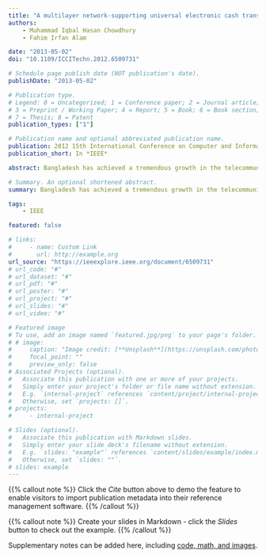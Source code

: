 ```yaml
---
title: "A multilayer network-supporting universal electronic cash transaction framework"
authors:
    - Muhammad Iqbal Hasan Chowdhury
    - Fahim Irfan Alam

date: "2013-05-02"
doi: "10.1109/ICCITechn.2012.6509731"

# Schedule page publish date (NOT publication's date).
publishDate: "2013-05-02"

# Publication type.
# Legend: 0 = Uncategorized; 1 = Conference paper; 2 = Journal article;
# 3 = Preprint / Working Paper; 4 = Report; 5 = Book; 6 = Book section;
# 7 = Thesis; 8 = Patent
publication_types: ["1"]

# Publication name and optional abbreviated publication name.
publication: 2012 15th International Conference on Computer and Information Technology (ICCIT)
publication_short: In *IEEE*

abstract: Bangladesh has achieved a tremendous growth in the telecommunication sector recently in spite of various deficiencies regarding socio-economic infrastructure. Following a number of years of huge development in this sector, each and every parts of Bangladesh is now under cellular coverage and the teledensity is expected to reach at maximum satisfactory level soon. This success motivates us towards a more reliable & transparent economic infrastructure through the use of cellular services and intelligent software systems. This paper proposes multilayer network-supported framework which completely eliminates the need and use of paper notes for all kinds of economic transactions. However, the proposed framework is not a threat at all to the present financial institutions and their fundamental mechanisms. Rather, it would be more transparent and free of corruptions as reliable and efficient monitoring of transactions will be possible by respective authorities. This proposed framework will handle all kinds of transactions by electronic means e.g. Push Pull services offering Short Message Service(SMS), road-side booths containing a web interface. Under this distributed system, each and every entity of the entire economic infrastructure will makes it flexible, robust, secure and lawful. The satisfactory experimental results on a small case scenario supports its potential possibilities in real-world implementation.

# Summary. An optional shortened abstract.
summary: Bangladesh has achieved a tremendous growth in the telecommunication sector recently in spite of various deficiencies regarding socio-economic infrastructure. Following a number of years of huge development in this sector, each and every parts of Bangladesh is now under cellular coverage and the teledensity is expected to reach at maximum satisfactory level soon. This success motivates us towards a more reliable & transparent economic infrastructure through the use of cellular services and intelligent software systems. This paper proposes multilayer network-supported framework which completely eliminates the need and use of paper notes for all kinds of economic transactions. However, the proposed framework is not a threat at all to the present financial institutions and their fundamental mechanisms. Rather, it would be more transparent and free of corruptions as reliable and efficient monitoring of transactions will be possible by respective authorities. This proposed framework will handle all kinds of transactions by electronic means e.g. Push Pull services offering Short Message Service(SMS), road-side booths containing a web interface. Under this distributed system, each and every entity of the entire economic infrastructure will makes it flexible, robust, secure and lawful. The satisfactory experimental results on a small case scenario supports its potential possibilities in real-world implementation.

tags:
    - IEEE

featured: false

# links:
#     - name: Custom Link
#       url: http://example.org
url_source: "https://ieeexplore.ieee.org/document/6509731"
# url_code: "#"
# url_dataset: "#"
# url_pdf: "#"
# url_poster: "#"
# url_project: "#"
# url_slides: "#"
# url_video: "#"

# Featured image
# To use, add an image named `featured.jpg/png` to your page's folder.
# # image:
#     caption: "Image credit: [**Unsplash**](https://unsplash.com/photos/pLCdAaMFLTE)"
#     focal_point: ""
#     preview_only: false
# Associated Projects (optional).
#   Associate this publication with one or more of your projects.
#   Simply enter your project's folder or file name without extension.
#   E.g. `internal-project` references `content/project/internal-project/index.md`.
#   Otherwise, set `projects: []`.
# projects:
#     - internal-project

# Slides (optional).
#   Associate this publication with Markdown slides.
#   Simply enter your slide deck's filename without extension.
#   E.g. `slides: "example"` references `content/slides/example/index.md`.
#   Otherwise, set `slides: ""`.
# slides: example
---
```


{{% callout note %}}
Click the _Cite_ button above to demo the feature to enable visitors to import publication metadata into their reference management software.
{{% /callout %}}

{{% callout note %}}
Create your slides in Markdown - click the _Slides_ button to check out the example.
{{% /callout %}}

Supplementary notes can be added here, including [code, math, and images](https://wowchemy.com/docs/writing-markdown-latex/).
